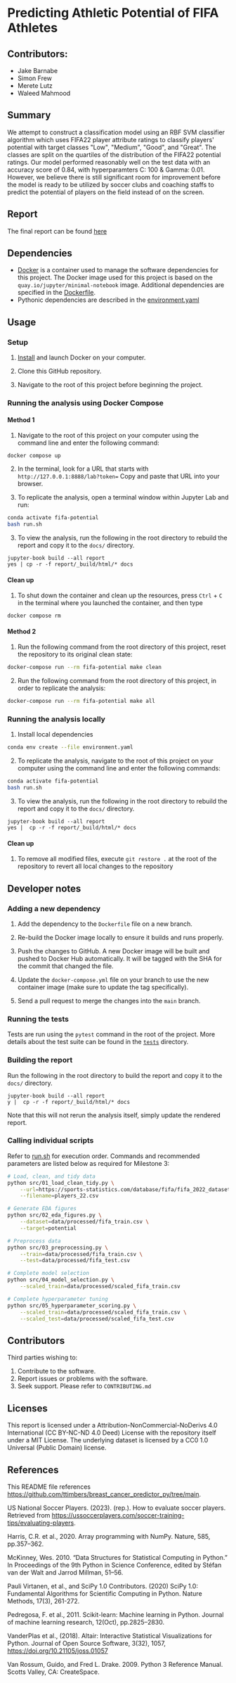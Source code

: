 # Predicting Athletic Potential of FIFA Athletes

## Contributors:
- Jake Barnabe
- Simon Frew
- Merete Lutz
- Waleed Mahmood

## Summary
We attempt to construct a classification model using an RBF SVM classifier algorithm which uses FIFA22 player attribute ratings to classify players' potential with target classes "Low", "Medium", "Good", and "Great". 
The classes are split on the quartiles of the distribution of the FIFA22 potential ratings. 
Our model performed reasonably well on the test data with an accuracy score of 0.84, with hyperparamters C: 100 & Gamma: 0.01. 
However, we believe there is still significant room for improvement before the model is ready to be utilized by soccer clubs and coaching staffs to predict the potential of players on the field instead of on the screen. 

## Report
The final report can be found
[here](https://ubc-mds.github.io/fifa-potential/high-potential-fifa-prediction-report.html)

## Dependencies

- [Docker](https://www.docker.com/) is a container used 
to manage the software dependencies for this project.
The Docker image used for this project is based on the
`quay.io/jupyter/minimal-notebook` image.
Additional dependencies are specified in the [Dockerfile](Dockerfile).
- Pythonic dependencies are described in the [environment.yaml](environment.yaml)

## Usage

### Setup

1. [Install](https://www.docker.com/get-started/) 
and launch Docker on your computer.

2. Clone this GitHub repository.

3. Navigate to the root of this project before beginning the project.
 

### Running the analysis using Docker Compose
#### Method 1

1. Navigate to the root of this project on your computer using the
   command line and enter the following command:

``` 
docker compose up
```

2. In the terminal, look for a URL that starts with 
`http://127.0.0.1:8888/lab?token=` 
Copy and paste that URL into your browser.

3. To replicate the analysis, open a terminal window within Jupyter Lab and run: 

```bash
conda activate fifa-potential
bash run.sh
```

3. To view the analysis, run the following in the root directory to rebuild the report and copy it to the `docs/` directory.
```
jupyter-book build --all report
yes | cp -r -f report/_build/html/* docs
```


#### Clean up

1. To shut down the container and clean up the resources, 
press `Ctrl` + `C` in the terminal
where you launched the container, and then type 
```
docker compose rm
```
#### Method 2

1. Run the following command from the root directory of this project, reset the repository to its original clean state:
```bash
docker-compose run --rm fifa-potential make clean
```

2. Run the following command from the root directory of this project, in order to replicate the analysis:
```bash
docker-compose run --rm fifa-potential make all
```

### Running the analysis locally 

1. Install local dependencies

```bash
conda env create --file environment.yaml
```

2. To replicate the analysis, navigate to the root of this project on your computer using the command line and enter the following commands:

```bash
conda activate fifa-potential
bash run.sh
```

3. To view the analysis, run the following in the root directory to rebuild the report and copy it to the `docs/` directory.
```
jupyter-book build --all report
yes |  cp -r -f report/_build/html/* docs
```


#### Clean up
1. To remove all modified files, execute `git restore .` at the root of the repository to revert all local changes to the repository

## Developer notes

### Adding a new dependency

1. Add the dependency to the `Dockerfile` file on a new branch.

2. Re-build the Docker image locally to ensure it builds and runs properly.

3. Push the changes to GitHub. A new Docker
   image will be built and pushed to Docker Hub automatically.
   It will be tagged with the SHA for the commit that changed the file.

4. Update the `docker-compose.yml` file on your branch to use the new
   container image (make sure to update the tag specifically).

5. Send a pull request to merge the changes into the `main` branch. 

### Running the tests
Tests are run using the `pytest` command in the root of the project.
More details about the test suite can be found in the 
[`tests`](tests) directory.

### Building the report
Run the following in the root directory to build the report and copy it to the `docs/` directory.
```
jupyter-book build --all report
y |  cp -r -f report/_build/html/* docs
```
Note that this will not rerun the analysis itself, simply update the rendered report. 

### Calling individual scripts
Refer to [run.sh](run.sh) for execution order. Commands and recommended parameters are listed below as required for Milestone 3: 

```bash
# Load, clean, and tidy data 
python src/01_load_clean_tidy.py \
    --url=https://sports-statistics.com/database/fifa/fifa_2022_datasets.zip \
    --filename=players_22.csv

# Generate EDA figures
python src/02_eda_figures.py \
    --dataset=data/processed/fifa_train.csv \
    --target=potential

# Preprocess data 
python src/03_preprocessing.py \
    --train=data/processed/fifa_train.csv \
    --test=data/processed/fifa_test.csv

# Complete model selection 
python src/04_model_selection.py \
    --scaled_train=data/processed/scaled_fifa_train.csv

# Complete hyperparameter tuning
python src/05_hyperparameter_scoring.py \
    --scaled_train=data/processed/scaled_fifa_train.csv \
    --scaled_test=data/processed/scaled_fifa_test.csv
```

## Contributors
Third parties wishing to:
1) Contribute to the software.
2) Report issues or problems with the software.
3) Seek support.
Please refer to `CONTRIBUTING.md`

## Licenses
This report is licensed under a Attribution-NonCommercial-NoDerivs 4.0 International (CC BY-NC-ND 4.0 Deed) License with the repository itself under a MIT License. The underlying dataset is licensed by a CC0 1.0 Universal (Public Domain) license. 



## References
This README file references https://github.com/ttimbers/breast_cancer_predictor_py/tree/main. 

US National Soccer Players. (2023). (rep.). How to evaluate soccer players. Retrieved from https://ussoccerplayers.com/soccer-training-tips/evaluating-players. 

Harris, C.R. et al., 2020. Array programming with NumPy. Nature, 585, pp.357–362.

McKinney, Wes. 2010. “Data Structures for Statistical Computing in Python.” In Proceedings of the 9th Python in Science Conference, edited by Stéfan van der Walt and Jarrod Millman, 51–56.

Pauli Virtanen, et al., and SciPy 1.0 Contributors. (2020) SciPy 1.0: Fundamental Algorithms for Scientific Computing in Python. Nature Methods, 17(3), 261-272.

Pedregosa, F. et al., 2011. Scikit-learn: Machine learning in Python. Journal of machine learning research, 12(Oct), pp.2825–2830.

VanderPlas et al., (2018). Altair: Interactive Statistical Visualizations for Python. Journal of Open Source Software, 3(32), 1057, https://doi.org/10.21105/joss.01057

Van Rossum, Guido, and Fred L. Drake. 2009. Python 3 Reference Manual. Scotts Valley, CA: CreateSpace.
